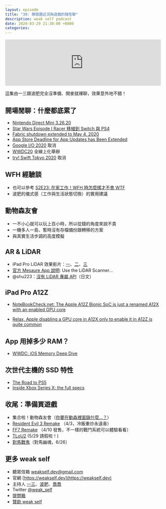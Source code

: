 ```yaml
---
layout: episode
title: "30: 開發圈近況與遊戲的隨性聊"
description: weak self podcast
date: 2020-03-29 21:30:00 +0800
categories: 
---
```

<iframe src="https://www.listennotes.com/embedded/e/476899379cca4121977e01ec160f7322/" width="100%" style="width: 1px; min-width: 100%;" frameborder="0" scrolling="no"></iframe>

這集由一三跟波肥完全沒準備、開麥就裸聊，效果意外地不錯！

## 開場閒聊：什麼都底累了

- [Nintendo Direct Mini 3.26.20](https://www.youtube.com/watch?v=ubRf4zyEvG4)
- [Star Wars Episode I Racer 移植到 Switch 與 PS4](https://www.starwars.com/news/the-classic-star-wars-episode-i-racer-comes-to-nintendo-switch-and-ps4)
- [Fabric shutdown extended to May 4, 2020](https://fabric.io/blog/fabric-shutdown-extension)
- [App Store Deadline for App Updates has Been Extended](https://developer.apple.com/news/?id=03262020b)
- [Google I/O 2020](https://events.google.com/io/) 取消
- [WWDC20](https://developer.apple.com/wwdc20/) 全線上化舉辦
- [try! Swift Tokyo 2020](https://www.tryswift.co/events/2020/tokyo/en/) 取消

## WFH 經驗談

- 也可以參考 [S2E23: 在家工作！WFH 時怎麼樣才不會 WTF](https://weakself.dev/episodes/23)
- 波肥的儀式感（工作與生活狀態切換）的實用建議

## 動物森友會

- 一不小心就可以玩上百小時，所以從錢的角度來說不貴
- 一機多人一島、暫時沒有存檔備份跟轉移的方案
- 與真實生活步調的高度模擬

## AR & LiDAR

- iPad Pro LiDAR 效果影片：[一](https://twitter.com/iPhonedo/status/1243071065946910721)、[二](https://mobile.twitter.com/nobbis/status/1242926445913157634)、[三](https://mobile.twitter.com/heyadam/status/1243019835774103552)
- [官方 Mesaure App 說明](https://support.apple.com/en-gb/HT208924): Use the LiDAR Scanner...
- @shu223：[沒有 LiDAR 專屬 API](https://twitter.com/shu223/status/1242728678062034944?s=20)（日文）

## iPad Pro A12Z

* [NoteBookCheck.net: The Apple A12Z Bionic SoC is just a renamed A12X with an enabled GPU core](https://www.notebookcheck.net/The-Apple-A12Z-Bionic-SoC-is-just-a-renamed-A12X-with-an-enabled-GPU-core.458883.0.html)
- [Relax, Apple disabling a GPU core in A12X only to enable it in A12Z is quite common](https://www.protectiveearth.net/post/relax-apple-disabling-a-gpu-core-in-a12x-only-to-enable-it-in-a12z-is-quite-common)

## App 用掉多少 RAM？

- [WWDC: iOS Memory Deep Dive](https://developer.apple.com/videos/play/wwdc2018/416/)

## 次世代主機的 SSD 特性

- [The Road to PS5](https://www.youtube.com/watch?v=ph8LyNIT9sg)
- [Inside Xbox Series X: the full specs](https://www.eurogamer.net/articles/digitalfoundry-2020-inside-xbox-series-x-full-specs)

## 收尾：準備買遊戲

- 集合啦！動物森友會（[你要在動森裡面錄什麼...？](https://mobile.twitter.com/Yurukuyaru/status/1243664091618652164)）
-  [Resident Evil 3 Remake](https://www.residentevil.com/re3/hk/) （4/3，冷飯重炒永遠香）
- [FF7 Remake](https://store.playstation.com/zh-hant-tw/product/HP0082-CUSA16174_00-ASPS000000000001) （4/10 發售，不一樣的戰鬥系統可以體驗看看） 
- [TLoU2](https://www.playstation.com/cht-tw/games/the-last-of-us-part-ii-ps4/) (5/29 請假啦！)
- [對馬戰鬼](https://www.playstation.com/cht-tw/games/ghost-of-tsushima-ps4/)（對馬幽魂，6/26）

## 更多 weak self

* 聽眾信箱 [weakself.dev@gmail.com](mailto:weakself.dev@gmail.com)
* 官網 [https://weakself.dev](https://weakself.dev)
* 主持人 [一三](https://twitter.com/ethanhuang13)、[波肥](https://twitter.com/PofatTseng)、[喬喬](https://twitter.com/joe_trash_talk)
* Twitter [@weak_self](https://twitter.com/weak_self)
* [提問箱](https://peing.net/zh-TW/weak_self)
* [贊助 weak self](https://weakself.dev/#贊助)